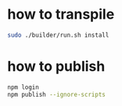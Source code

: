 
# how to transpile
```sh
sudo ./builder/run.sh install
```

# how to publish
```sh
npm login
npm publish --ignore-scripts
```
